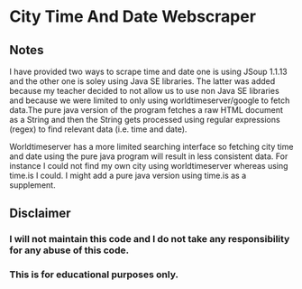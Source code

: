 # City Time And Date Webscraper

## Notes
I have provided two ways to scrape time and date one is using JSoup 1.1.13 and the other one is soley using Java SE libraries. 
The latter was added because my teacher decided to not allow us to use non Java SE libraries and because we were limited to only using worldtimeserver/google to fetch data.The pure java version of the program fetches a raw HTML document as a String and then the String gets processed using regular expressions (regex) to find relevant data (i.e. time and date). 

Worldtimeserver has a more limited searching interface so fetching city time and date using the pure java
program will result in less consistent data. For instance I could not find my own city using worldtimeserver
whereas using time.is I could. I might add a pure java version using time.is as a supplement.


## Disclaimer
### I will not maintain this code and I do not take any responsibility for any abuse of this code.
### This is for educational purposes only.
